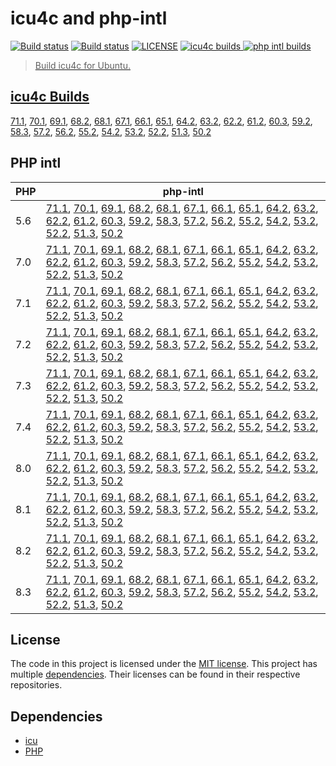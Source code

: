 # icu4c and php-intl

<a href="https://github.com/shivammathur/icu-intl" title="icu4c Builder"><img alt="Build status" src="https://github.com/shivammathur/icu-intl/workflows/icu/badge.svg"></a>
<a href="https://github.com/shivammathur/icu-intl" title="php-intl Builder"><img alt="Build status" src="https://github.com/shivammathur/icu-intl/workflows/php-intl/badge.svg"></a>
<a href="https://github.com/shivammathur/icu-intl/blob/main/LICENSE" title="license"><img alt="LICENSE" src="https://img.shields.io/badge/license-MIT-428f7e.svg"></a>
<a href="https://github.com/shivammathur/icu-intl/#icu4c-builds" title="icu4c builds"><img alt="icu4c builds" src="https://img.shields.io/badge/icu-71.1%20to%2050.2-555555.svg?logo=unicode&logoColor=white&labelColor=de0029">
<a href="https://github.com/shivammathur/icu-intl/#php-intl" title="php intl builds"><img alt="php intl builds" src="https://img.shields.io/badge/php-5.6%20to%208.3-555555.svg?logo=php&logoColor=white&labelColor=777bb3">

> Build icu4c for Ubuntu.

## icu4c Builds
[71.1](https://github.com/shivammathur/icu-intl/releases/download/icu4c/icu4c-71.1.tar.zst), [70.1](https://github.com/shivammathur/icu-intl/releases/download/icu4c/icu4c-70.1.tar.zst), [69.1](https://github.com/shivammathur/icu-intl/releases/download/icu4c/icu4c-69.1.tar.zst), [68.2](https://github.com/shivammathur/icu-intl/releases/download/icu4c/icu4c-68.2.tar.zst), [68.1](https://github.com/shivammathur/icu-intl/releases/download/icu4c/icu4c-68.1.tar.zst), [67.1](https://github.com/shivammathur/icu-intl/releases/download/icu4c/icu4c-67.1.tar.zst), [66.1](https://github.com/shivammathur/icu-intl/releases/download/icu4c/icu4c-66.1.tar.zst), [65.1](https://github.com/shivammathur/icu-intl/releases/download/icu4c/icu4c-65.1.tar.zst), [64.2](https://github.com/shivammathur/icu-intl/releases/download/icu4c/icu4c-64.2.tar.zst), [63.2](https://github.com/shivammathur/icu-intl/releases/download/icu4c/icu4c-63.2.tar.zst), [62.2](https://github.com/shivammathur/icu-intl/releases/download/icu4c/icu4c-62.2.tar.zst), [61.2](https://github.com/shivammathur/icu-intl/releases/download/icu4c/icu4c-61.2.tar.zst), [60.3](https://github.com/shivammathur/icu-intl/releases/download/icu4c/icu4c-60.3.tar.zst), [59.2](https://github.com/shivammathur/icu-intl/releases/download/icu4c/icu4c-59.2.tar.zst), [58.3](https://github.com/shivammathur/icu-intl/releases/download/icu4c/icu4c-58.3.tar.zst), [57.2](https://github.com/shivammathur/icu-intl/releases/download/icu4c/icu4c-57.2.tar.zst), [56.2](https://github.com/shivammathur/icu-intl/releases/download/icu4c/icu4c-56.2.tar.zst), [55.2](https://github.com/shivammathur/icu-intl/releases/download/icu4c/icu4c-55.2.tar.zst), [54.2](https://github.com/shivammathur/icu-intl/releases/download/icu4c/icu4c-54.2.tar.zst), [53.2](https://github.com/shivammathur/icu-intl/releases/download/icu4c/icu4c-53.2.tar.zst), [52.2](https://github.com/shivammathur/icu-intl/releases/download/icu4c/icu4c-52.2.tar.zst), [51.3](https://github.com/shivammathur/icu-intl/releases/download/icu4c/icu4c-51.3.tar.zst), [50.2](https://github.com/shivammathur/icu-intl/releases/download/icu4c/icu4c-50.2.tar.zst)


## PHP intl
| PHP | php-intl |
|--- |--- |
|5.6 |[71.1](https://github.com/shivammathur/icu-intl/releases/download/intl/php5.6-intl-71.1.so), [70.1](https://github.com/shivammathur/icu-intl/releases/download/intl/php5.6-intl-70.1.so), [69.1](https://github.com/shivammathur/icu-intl/releases/download/intl/php5.6-intl-69.1.so), [68.2](https://github.com/shivammathur/icu-intl/releases/download/intl/php5.6-intl-68.2.so), [68.1](https://github.com/shivammathur/icu-intl/releases/download/intl/php5.6-intl-68.1.so), [67.1](https://github.com/shivammathur/icu-intl/releases/download/intl/php5.6-intl-67.1.so), [66.1](https://github.com/shivammathur/icu-intl/releases/download/intl/php5.6-intl-66.1.so), [65.1](https://github.com/shivammathur/icu-intl/releases/download/intl/php5.6-intl-65.1.so), [64.2](https://github.com/shivammathur/icu-intl/releases/download/intl/php5.6-intl-64.2.so), [63.2](https://github.com/shivammathur/icu-intl/releases/download/intl/php5.6-intl-63.2.so), [62.2](https://github.com/shivammathur/icu-intl/releases/download/intl/php5.6-intl-62.2.so), [61.2](https://github.com/shivammathur/icu-intl/releases/download/intl/php5.6-intl-61.2.so), [60.3](https://github.com/shivammathur/icu-intl/releases/download/intl/php5.6-intl-60.3.so), [59.2](https://github.com/shivammathur/icu-intl/releases/download/intl/php5.6-intl-59.2.so), [58.3](https://github.com/shivammathur/icu-intl/releases/download/intl/php5.6-intl-58.3.so), [57.2](https://github.com/shivammathur/icu-intl/releases/download/intl/php5.6-intl-57.2.so), [56.2](https://github.com/shivammathur/icu-intl/releases/download/intl/php5.6-intl-56.2.so), [55.2](https://github.com/shivammathur/icu-intl/releases/download/intl/php5.6-intl-55.2.so), [54.2](https://github.com/shivammathur/icu-intl/releases/download/intl/php5.6-intl-54.2.so), [53.2](https://github.com/shivammathur/icu-intl/releases/download/intl/php5.6-intl-53.2.so), [52.2](https://github.com/shivammathur/icu-intl/releases/download/intl/php5.6-intl-52.2.so), [51.3](https://github.com/shivammathur/icu-intl/releases/download/intl/php5.6-intl-51.3.so), [50.2](https://github.com/shivammathur/icu-intl/releases/download/intl/php5.6-intl-50.2.so) |
|7.0 |[71.1](https://github.com/shivammathur/icu-intl/releases/download/intl/php7.0-intl-71.1.so), [70.1](https://github.com/shivammathur/icu-intl/releases/download/intl/php7.0-intl-70.1.so), [69.1](https://github.com/shivammathur/icu-intl/releases/download/intl/php7.0-intl-69.1.so), [68.2](https://github.com/shivammathur/icu-intl/releases/download/intl/php7.0-intl-68.2.so), [68.1](https://github.com/shivammathur/icu-intl/releases/download/intl/php7.0-intl-68.1.so), [67.1](https://github.com/shivammathur/icu-intl/releases/download/intl/php7.0-intl-67.1.so), [66.1](https://github.com/shivammathur/icu-intl/releases/download/intl/php7.0-intl-66.1.so), [65.1](https://github.com/shivammathur/icu-intl/releases/download/intl/php7.0-intl-65.1.so), [64.2](https://github.com/shivammathur/icu-intl/releases/download/intl/php7.0-intl-64.2.so), [63.2](https://github.com/shivammathur/icu-intl/releases/download/intl/php7.0-intl-63.2.so), [62.2](https://github.com/shivammathur/icu-intl/releases/download/intl/php7.0-intl-62.2.so), [61.2](https://github.com/shivammathur/icu-intl/releases/download/intl/php7.0-intl-61.2.so), [60.3](https://github.com/shivammathur/icu-intl/releases/download/intl/php7.0-intl-60.3.so), [59.2](https://github.com/shivammathur/icu-intl/releases/download/intl/php7.0-intl-59.2.so), [58.3](https://github.com/shivammathur/icu-intl/releases/download/intl/php7.0-intl-58.3.so), [57.2](https://github.com/shivammathur/icu-intl/releases/download/intl/php7.0-intl-57.2.so), [56.2](https://github.com/shivammathur/icu-intl/releases/download/intl/php7.0-intl-56.2.so), [55.2](https://github.com/shivammathur/icu-intl/releases/download/intl/php7.0-intl-55.2.so), [54.2](https://github.com/shivammathur/icu-intl/releases/download/intl/php7.0-intl-54.2.so), [53.2](https://github.com/shivammathur/icu-intl/releases/download/intl/php7.0-intl-53.2.so), [52.2](https://github.com/shivammathur/icu-intl/releases/download/intl/php7.0-intl-52.2.so), [51.3](https://github.com/shivammathur/icu-intl/releases/download/intl/php7.0-intl-51.3.so), [50.2](https://github.com/shivammathur/icu-intl/releases/download/intl/php7.0-intl-50.2.so) |
|7.1 |[71.1](https://github.com/shivammathur/icu-intl/releases/download/intl/php7.1-intl-71.1.so), [70.1](https://github.com/shivammathur/icu-intl/releases/download/intl/php7.1-intl-70.1.so), [69.1](https://github.com/shivammathur/icu-intl/releases/download/intl/php7.1-intl-69.1.so), [68.2](https://github.com/shivammathur/icu-intl/releases/download/intl/php7.1-intl-68.2.so), [68.1](https://github.com/shivammathur/icu-intl/releases/download/intl/php7.1-intl-68.1.so), [67.1](https://github.com/shivammathur/icu-intl/releases/download/intl/php7.1-intl-67.1.so), [66.1](https://github.com/shivammathur/icu-intl/releases/download/intl/php7.1-intl-66.1.so), [65.1](https://github.com/shivammathur/icu-intl/releases/download/intl/php7.1-intl-65.1.so), [64.2](https://github.com/shivammathur/icu-intl/releases/download/intl/php7.1-intl-64.2.so), [63.2](https://github.com/shivammathur/icu-intl/releases/download/intl/php7.1-intl-63.2.so), [62.2](https://github.com/shivammathur/icu-intl/releases/download/intl/php7.1-intl-62.2.so), [61.2](https://github.com/shivammathur/icu-intl/releases/download/intl/php7.1-intl-61.2.so), [60.3](https://github.com/shivammathur/icu-intl/releases/download/intl/php7.1-intl-60.3.so), [59.2](https://github.com/shivammathur/icu-intl/releases/download/intl/php7.1-intl-59.2.so), [58.3](https://github.com/shivammathur/icu-intl/releases/download/intl/php7.1-intl-58.3.so), [57.2](https://github.com/shivammathur/icu-intl/releases/download/intl/php7.1-intl-57.2.so), [56.2](https://github.com/shivammathur/icu-intl/releases/download/intl/php7.1-intl-56.2.so), [55.2](https://github.com/shivammathur/icu-intl/releases/download/intl/php7.1-intl-55.2.so), [54.2](https://github.com/shivammathur/icu-intl/releases/download/intl/php7.1-intl-54.2.so), [53.2](https://github.com/shivammathur/icu-intl/releases/download/intl/php7.1-intl-53.2.so), [52.2](https://github.com/shivammathur/icu-intl/releases/download/intl/php7.1-intl-52.2.so), [51.3](https://github.com/shivammathur/icu-intl/releases/download/intl/php7.1-intl-51.3.so), [50.2](https://github.com/shivammathur/icu-intl/releases/download/intl/php7.1-intl-50.2.so) |
|7.2 |[71.1](https://github.com/shivammathur/icu-intl/releases/download/intl/php7.2-intl-71.1.so), [70.1](https://github.com/shivammathur/icu-intl/releases/download/intl/php7.2-intl-70.1.so), [69.1](https://github.com/shivammathur/icu-intl/releases/download/intl/php7.2-intl-69.1.so), [68.2](https://github.com/shivammathur/icu-intl/releases/download/intl/php7.2-intl-68.2.so), [68.1](https://github.com/shivammathur/icu-intl/releases/download/intl/php7.2-intl-68.1.so), [67.1](https://github.com/shivammathur/icu-intl/releases/download/intl/php7.2-intl-67.1.so), [66.1](https://github.com/shivammathur/icu-intl/releases/download/intl/php7.2-intl-66.1.so), [65.1](https://github.com/shivammathur/icu-intl/releases/download/intl/php7.2-intl-65.1.so), [64.2](https://github.com/shivammathur/icu-intl/releases/download/intl/php7.2-intl-64.2.so), [63.2](https://github.com/shivammathur/icu-intl/releases/download/intl/php7.2-intl-63.2.so), [62.2](https://github.com/shivammathur/icu-intl/releases/download/intl/php7.2-intl-62.2.so), [61.2](https://github.com/shivammathur/icu-intl/releases/download/intl/php7.2-intl-61.2.so), [60.3](https://github.com/shivammathur/icu-intl/releases/download/intl/php7.2-intl-60.3.so), [59.2](https://github.com/shivammathur/icu-intl/releases/download/intl/php7.2-intl-59.2.so), [58.3](https://github.com/shivammathur/icu-intl/releases/download/intl/php7.2-intl-58.3.so), [57.2](https://github.com/shivammathur/icu-intl/releases/download/intl/php7.2-intl-57.2.so), [56.2](https://github.com/shivammathur/icu-intl/releases/download/intl/php7.2-intl-56.2.so), [55.2](https://github.com/shivammathur/icu-intl/releases/download/intl/php7.2-intl-55.2.so), [54.2](https://github.com/shivammathur/icu-intl/releases/download/intl/php7.2-intl-54.2.so), [53.2](https://github.com/shivammathur/icu-intl/releases/download/intl/php7.2-intl-53.2.so), [52.2](https://github.com/shivammathur/icu-intl/releases/download/intl/php7.2-intl-52.2.so), [51.3](https://github.com/shivammathur/icu-intl/releases/download/intl/php7.2-intl-51.3.so), [50.2](https://github.com/shivammathur/icu-intl/releases/download/intl/php7.2-intl-50.2.so) |
|7.3 |[71.1](https://github.com/shivammathur/icu-intl/releases/download/intl/php7.3-intl-71.1.so), [70.1](https://github.com/shivammathur/icu-intl/releases/download/intl/php7.3-intl-70.1.so), [69.1](https://github.com/shivammathur/icu-intl/releases/download/intl/php7.3-intl-69.1.so), [68.2](https://github.com/shivammathur/icu-intl/releases/download/intl/php7.3-intl-68.2.so), [68.1](https://github.com/shivammathur/icu-intl/releases/download/intl/php7.3-intl-68.1.so), [67.1](https://github.com/shivammathur/icu-intl/releases/download/intl/php7.3-intl-67.1.so), [66.1](https://github.com/shivammathur/icu-intl/releases/download/intl/php7.3-intl-66.1.so), [65.1](https://github.com/shivammathur/icu-intl/releases/download/intl/php7.3-intl-65.1.so), [64.2](https://github.com/shivammathur/icu-intl/releases/download/intl/php7.3-intl-64.2.so), [63.2](https://github.com/shivammathur/icu-intl/releases/download/intl/php7.3-intl-63.2.so), [62.2](https://github.com/shivammathur/icu-intl/releases/download/intl/php7.3-intl-62.2.so), [61.2](https://github.com/shivammathur/icu-intl/releases/download/intl/php7.3-intl-61.2.so), [60.3](https://github.com/shivammathur/icu-intl/releases/download/intl/php7.3-intl-60.3.so), [59.2](https://github.com/shivammathur/icu-intl/releases/download/intl/php7.3-intl-59.2.so), [58.3](https://github.com/shivammathur/icu-intl/releases/download/intl/php7.3-intl-58.3.so), [57.2](https://github.com/shivammathur/icu-intl/releases/download/intl/php7.3-intl-57.2.so), [56.2](https://github.com/shivammathur/icu-intl/releases/download/intl/php7.3-intl-56.2.so), [55.2](https://github.com/shivammathur/icu-intl/releases/download/intl/php7.3-intl-55.2.so), [54.2](https://github.com/shivammathur/icu-intl/releases/download/intl/php7.3-intl-54.2.so), [53.2](https://github.com/shivammathur/icu-intl/releases/download/intl/php7.3-intl-53.2.so), [52.2](https://github.com/shivammathur/icu-intl/releases/download/intl/php7.3-intl-52.2.so), [51.3](https://github.com/shivammathur/icu-intl/releases/download/intl/php7.3-intl-51.3.so), [50.2](https://github.com/shivammathur/icu-intl/releases/download/intl/php7.3-intl-50.2.so) |
|7.4 |[71.1](https://github.com/shivammathur/icu-intl/releases/download/intl/php7.4-intl-71.1.so), [70.1](https://github.com/shivammathur/icu-intl/releases/download/intl/php7.4-intl-70.1.so), [69.1](https://github.com/shivammathur/icu-intl/releases/download/intl/php7.4-intl-69.1.so), [68.2](https://github.com/shivammathur/icu-intl/releases/download/intl/php7.4-intl-68.2.so), [68.1](https://github.com/shivammathur/icu-intl/releases/download/intl/php7.4-intl-68.1.so), [67.1](https://github.com/shivammathur/icu-intl/releases/download/intl/php7.4-intl-67.1.so), [66.1](https://github.com/shivammathur/icu-intl/releases/download/intl/php7.4-intl-66.1.so), [65.1](https://github.com/shivammathur/icu-intl/releases/download/intl/php7.4-intl-65.1.so), [64.2](https://github.com/shivammathur/icu-intl/releases/download/intl/php7.4-intl-64.2.so), [63.2](https://github.com/shivammathur/icu-intl/releases/download/intl/php7.4-intl-63.2.so), [62.2](https://github.com/shivammathur/icu-intl/releases/download/intl/php7.4-intl-62.2.so), [61.2](https://github.com/shivammathur/icu-intl/releases/download/intl/php7.4-intl-61.2.so), [60.3](https://github.com/shivammathur/icu-intl/releases/download/intl/php7.4-intl-60.3.so), [59.2](https://github.com/shivammathur/icu-intl/releases/download/intl/php7.4-intl-59.2.so), [58.3](https://github.com/shivammathur/icu-intl/releases/download/intl/php7.4-intl-58.3.so), [57.2](https://github.com/shivammathur/icu-intl/releases/download/intl/php7.4-intl-57.2.so), [56.2](https://github.com/shivammathur/icu-intl/releases/download/intl/php7.4-intl-56.2.so), [55.2](https://github.com/shivammathur/icu-intl/releases/download/intl/php7.4-intl-55.2.so), [54.2](https://github.com/shivammathur/icu-intl/releases/download/intl/php7.4-intl-54.2.so), [53.2](https://github.com/shivammathur/icu-intl/releases/download/intl/php7.4-intl-53.2.so), [52.2](https://github.com/shivammathur/icu-intl/releases/download/intl/php7.4-intl-52.2.so), [51.3](https://github.com/shivammathur/icu-intl/releases/download/intl/php7.4-intl-51.3.so), [50.2](https://github.com/shivammathur/icu-intl/releases/download/intl/php7.4-intl-50.2.so) |
|8.0 |[71.1](https://github.com/shivammathur/icu-intl/releases/download/intl/php8.0-intl-71.1.so), [70.1](https://github.com/shivammathur/icu-intl/releases/download/intl/php8.0-intl-70.1.so), [69.1](https://github.com/shivammathur/icu-intl/releases/download/intl/php8.0-intl-69.1.so), [68.2](https://github.com/shivammathur/icu-intl/releases/download/intl/php8.0-intl-68.2.so), [68.1](https://github.com/shivammathur/icu-intl/releases/download/intl/php8.0-intl-68.1.so), [67.1](https://github.com/shivammathur/icu-intl/releases/download/intl/php8.0-intl-67.1.so), [66.1](https://github.com/shivammathur/icu-intl/releases/download/intl/php8.0-intl-66.1.so), [65.1](https://github.com/shivammathur/icu-intl/releases/download/intl/php8.0-intl-65.1.so), [64.2](https://github.com/shivammathur/icu-intl/releases/download/intl/php8.0-intl-64.2.so), [63.2](https://github.com/shivammathur/icu-intl/releases/download/intl/php8.0-intl-63.2.so), [62.2](https://github.com/shivammathur/icu-intl/releases/download/intl/php8.0-intl-62.2.so), [61.2](https://github.com/shivammathur/icu-intl/releases/download/intl/php8.0-intl-61.2.so), [60.3](https://github.com/shivammathur/icu-intl/releases/download/intl/php8.0-intl-60.3.so), [59.2](https://github.com/shivammathur/icu-intl/releases/download/intl/php8.0-intl-59.2.so), [58.3](https://github.com/shivammathur/icu-intl/releases/download/intl/php8.0-intl-58.3.so), [57.2](https://github.com/shivammathur/icu-intl/releases/download/intl/php8.0-intl-57.2.so), [56.2](https://github.com/shivammathur/icu-intl/releases/download/intl/php8.0-intl-56.2.so), [55.2](https://github.com/shivammathur/icu-intl/releases/download/intl/php8.0-intl-55.2.so), [54.2](https://github.com/shivammathur/icu-intl/releases/download/intl/php8.0-intl-54.2.so), [53.2](https://github.com/shivammathur/icu-intl/releases/download/intl/php8.0-intl-53.2.so), [52.2](https://github.com/shivammathur/icu-intl/releases/download/intl/php8.0-intl-52.2.so), [51.3](https://github.com/shivammathur/icu-intl/releases/download/intl/php8.0-intl-51.3.so), [50.2](https://github.com/shivammathur/icu-intl/releases/download/intl/php8.0-intl-50.2.so) |
|8.1 |[71.1](https://github.com/shivammathur/icu-intl/releases/download/intl/php8.1-intl-71.1.so), [70.1](https://github.com/shivammathur/icu-intl/releases/download/intl/php8.1-intl-70.1.so), [69.1](https://github.com/shivammathur/icu-intl/releases/download/intl/php8.1-intl-69.1.so), [68.2](https://github.com/shivammathur/icu-intl/releases/download/intl/php8.1-intl-68.2.so), [68.1](https://github.com/shivammathur/icu-intl/releases/download/intl/php8.1-intl-68.1.so), [67.1](https://github.com/shivammathur/icu-intl/releases/download/intl/php8.1-intl-67.1.so), [66.1](https://github.com/shivammathur/icu-intl/releases/download/intl/php8.1-intl-66.1.so), [65.1](https://github.com/shivammathur/icu-intl/releases/download/intl/php8.1-intl-65.1.so), [64.2](https://github.com/shivammathur/icu-intl/releases/download/intl/php8.1-intl-64.2.so), [63.2](https://github.com/shivammathur/icu-intl/releases/download/intl/php8.1-intl-63.2.so), [62.2](https://github.com/shivammathur/icu-intl/releases/download/intl/php8.1-intl-62.2.so), [61.2](https://github.com/shivammathur/icu-intl/releases/download/intl/php8.1-intl-61.2.so), [60.3](https://github.com/shivammathur/icu-intl/releases/download/intl/php8.1-intl-60.3.so), [59.2](https://github.com/shivammathur/icu-intl/releases/download/intl/php8.1-intl-59.2.so), [58.3](https://github.com/shivammathur/icu-intl/releases/download/intl/php8.1-intl-58.3.so), [57.2](https://github.com/shivammathur/icu-intl/releases/download/intl/php8.1-intl-57.2.so), [56.2](https://github.com/shivammathur/icu-intl/releases/download/intl/php8.1-intl-56.2.so), [55.2](https://github.com/shivammathur/icu-intl/releases/download/intl/php8.1-intl-55.2.so), [54.2](https://github.com/shivammathur/icu-intl/releases/download/intl/php8.1-intl-54.2.so), [53.2](https://github.com/shivammathur/icu-intl/releases/download/intl/php8.1-intl-53.2.so), [52.2](https://github.com/shivammathur/icu-intl/releases/download/intl/php8.1-intl-52.2.so), [51.3](https://github.com/shivammathur/icu-intl/releases/download/intl/php8.1-intl-51.3.so), [50.2](https://github.com/shivammathur/icu-intl/releases/download/intl/php8.1-intl-50.2.so) |
|8.2 |[71.1](https://github.com/shivammathur/icu-intl/releases/download/intl/php8.2-intl-71.1.so), [70.1](https://github.com/shivammathur/icu-intl/releases/download/intl/php8.2-intl-70.1.so), [69.1](https://github.com/shivammathur/icu-intl/releases/download/intl/php8.2-intl-69.1.so), [68.2](https://github.com/shivammathur/icu-intl/releases/download/intl/php8.2-intl-68.2.so), [68.1](https://github.com/shivammathur/icu-intl/releases/download/intl/php8.2-intl-68.1.so), [67.1](https://github.com/shivammathur/icu-intl/releases/download/intl/php8.2-intl-67.1.so), [66.1](https://github.com/shivammathur/icu-intl/releases/download/intl/php8.2-intl-66.1.so), [65.1](https://github.com/shivammathur/icu-intl/releases/download/intl/php8.2-intl-65.1.so), [64.2](https://github.com/shivammathur/icu-intl/releases/download/intl/php8.2-intl-64.2.so), [63.2](https://github.com/shivammathur/icu-intl/releases/download/intl/php8.2-intl-63.2.so), [62.2](https://github.com/shivammathur/icu-intl/releases/download/intl/php8.2-intl-62.2.so), [61.2](https://github.com/shivammathur/icu-intl/releases/download/intl/php8.2-intl-61.2.so), [60.3](https://github.com/shivammathur/icu-intl/releases/download/intl/php8.2-intl-60.3.so), [59.2](https://github.com/shivammathur/icu-intl/releases/download/intl/php8.2-intl-59.2.so), [58.3](https://github.com/shivammathur/icu-intl/releases/download/intl/php8.2-intl-58.3.so), [57.2](https://github.com/shivammathur/icu-intl/releases/download/intl/php8.2-intl-57.2.so), [56.2](https://github.com/shivammathur/icu-intl/releases/download/intl/php8.2-intl-56.2.so), [55.2](https://github.com/shivammathur/icu-intl/releases/download/intl/php8.2-intl-55.2.so), [54.2](https://github.com/shivammathur/icu-intl/releases/download/intl/php8.2-intl-54.2.so), [53.2](https://github.com/shivammathur/icu-intl/releases/download/intl/php8.2-intl-53.2.so), [52.2](https://github.com/shivammathur/icu-intl/releases/download/intl/php8.2-intl-52.2.so), [51.3](https://github.com/shivammathur/icu-intl/releases/download/intl/php8.2-intl-51.3.so), [50.2](https://github.com/shivammathur/icu-intl/releases/download/intl/php8.2-intl-50.2.so) |
|8.3 |[71.1](https://github.com/shivammathur/icu-intl/releases/download/intl/php8.3-intl-71.1.so), [70.1](https://github.com/shivammathur/icu-intl/releases/download/intl/php8.3-intl-70.1.so), [69.1](https://github.com/shivammathur/icu-intl/releases/download/intl/php8.3-intl-69.1.so), [68.2](https://github.com/shivammathur/icu-intl/releases/download/intl/php8.3-intl-68.2.so), [68.1](https://github.com/shivammathur/icu-intl/releases/download/intl/php8.3-intl-68.1.so), [67.1](https://github.com/shivammathur/icu-intl/releases/download/intl/php8.3-intl-67.1.so), [66.1](https://github.com/shivammathur/icu-intl/releases/download/intl/php8.3-intl-66.1.so), [65.1](https://github.com/shivammathur/icu-intl/releases/download/intl/php8.3-intl-65.1.so), [64.2](https://github.com/shivammathur/icu-intl/releases/download/intl/php8.3-intl-64.2.so), [63.2](https://github.com/shivammathur/icu-intl/releases/download/intl/php8.3-intl-63.2.so), [62.2](https://github.com/shivammathur/icu-intl/releases/download/intl/php8.3-intl-62.2.so), [61.2](https://github.com/shivammathur/icu-intl/releases/download/intl/php8.3-intl-61.2.so), [60.3](https://github.com/shivammathur/icu-intl/releases/download/intl/php8.3-intl-60.3.so), [59.2](https://github.com/shivammathur/icu-intl/releases/download/intl/php8.3-intl-59.2.so), [58.3](https://github.com/shivammathur/icu-intl/releases/download/intl/php8.3-intl-58.3.so), [57.2](https://github.com/shivammathur/icu-intl/releases/download/intl/php8.3-intl-57.2.so), [56.2](https://github.com/shivammathur/icu-intl/releases/download/intl/php8.3-intl-56.2.so), [55.2](https://github.com/shivammathur/icu-intl/releases/download/intl/php8.3-intl-55.2.so), [54.2](https://github.com/shivammathur/icu-intl/releases/download/intl/php8.3-intl-54.2.so), [53.2](https://github.com/shivammathur/icu-intl/releases/download/intl/php8.3-intl-53.2.so), [52.2](https://github.com/shivammathur/icu-intl/releases/download/intl/php8.3-intl-52.2.so), [51.3](https://github.com/shivammathur/icu-intl/releases/download/intl/php8.3-intl-51.3.so), [50.2](https://github.com/shivammathur/icu-intl/releases/download/intl/php8.3-intl-50.2.so) |

## License

The code in this project is licensed under the [MIT license](LICENSE). This project has multiple [dependencies](#dependencies). Their licenses can be found in their respective repositories.

## Dependencies

- [icu](https://github.com/unicode-org/icu "International Components for Unicode")
- [PHP](https://github.com/php/php-src "PHP Upstream project")
